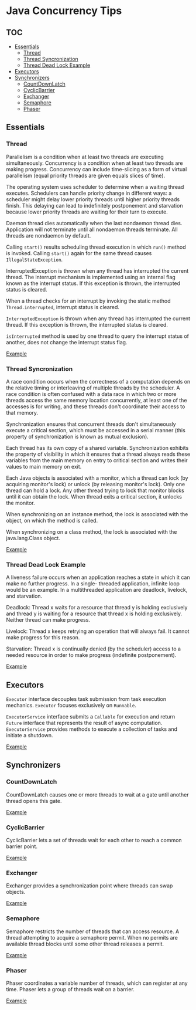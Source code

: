# Java Concurrency Tips

## TOC

* [Essentials](#essentials)
    * [Thread](#thread)
    * [Thread Syncronization](#thread-syncronization)
    * [Thread Dead Lock Example](#thread-dead-lock-example)
* [Executors](#executors)
* [Synchronizers](#synchronizers)
    * [CountDownLatch](#countdownlatch)
    * [CyclicBarrier](#cyclicbarrier)
    * [Exchanger](#exchanger)
    * [Semaphore](#semaphore)
    * [Phaser](#phaser)

## Essentials

### Thread

Parallelism is a condition when at least two threads are executing simultaneously.
Concurrency is a condition when at least two threads are making progress.
Concurrency can include time-slicing as a form of virtual parallelism (equal priority threads are given equals
slices of time).

The operating system uses scheduler to determine when a waiting thread executes.
Schedulers can handle priority change in different ways: a scheduler might delay lower priority threads until higher 
priority threads finish.
This delaying can lead to indefinitely postponement and starvation because lower priority threads are waiting
for their turn to execute.

Daemon thread dies automatically when the last nondaemon thread dies.
Application will not terminate until all nondaemon threads terminate.
All threads are nondaemon by default.

Calling `start()` results scheduling thread execution in which `run()` method is invoked.
Calling `start()` again for the same thread causes `IllegalStateException`.

InterruptedException is thrown when any thread has interrupted the current thread.
The interrupt mechanism is implemented using an internal flag known as the interrupt status.
If this exception is thrown, the interrupted status is cleared.

When a thread checks for an interrupt by invoking the static method `Thread.interrupted`, interrupt status is cleared.

`InterruptedException` is thrown when any thread has interrupted the current thread.
If this exception is thrown, the interrupted status is cleared.

`isInterrupted` method is used by one thread to query the interrupt status of another, does not change the interrupt 
status flag.

[Example](/src/sekury/concurrency/essentials/JavaThreadDemo.java)

### Thread Syncronization

A race condition occurs when the correctness of a computation depends on the relative timing or interleaving of
multiple threads by the scheduler. A race condition is often confused with a data race in which two or more
threads access the same memory location concurrently, at least one of the accesses is for writing, and these
threads don't coordinate their access to that memory.

Synchronization ensures that concurrent threads don't simultaneously execute a critical section, which must be
accessed in a serial manner (this property of synchronization is known as mutual exclusion).

Each thread has its own copy of a shared variable. Synchronization exhibits the property of visibility in which
it ensures that a thread always reads these variables from the main memory on entry to critical section and
writes their values to main memory on exit.

Each Java objects is associated with a monitor, which a thread can lock (by acquiring monitor's lock) or unlock
(by releasing monitor's lock). Only one thread can hold a lock. Any other thread trying to lock that monitor
blocks until it can obtain the lock. When thread exits a critical section, it unlocks the monitor.

When synchronizing on an instance method, the lock is associated with the object, on which the method is called.

When synchronizing on a class method, the lock is associated with the java.lang.Class object.

[Example](/src/sekury/concurrency/essentials/JavaThreadSyncDemo.java)

### Thread Dead Lock Example

A liveness failure occurs when an application reaches a state in which it can make no further progress. In a single-
threaded application, infinite loop would be an example. In a multithreaded application are deadlock, livelock, and
starvation.

Deadlock: Thread x waits for a resource that thread y is holding exclusively and thread y is waiting for a resource
that thread x is holding exclusively. Neither thread can make progress.

Livelock: Thread x keeps retrying an operation that will always fail. It cannot make progress for this reason.

Starvation: Thread x is continually denied (by the scheduler) access to a needed resource in order to make progress 
(indefinite postponement).

[Example](/src/sekury/concurrency/essentials/JavaThreadDeadlockDemo.java)

## Executors

`Executor` interface decouples task submission from task execution mechanics.
`Executor` focuses exclusively on `Runnable`.

`ExecutorService` interface submits a `Callable` for execution and return `Future` interface that represents the 
result of async computation. `ExecutorService` provides methods to execute a collection of tasks and initiate a 
shutdown.

[Example](/src/sekury/concurrency/executors/ExecutorDemo.java)

## Synchronizers

### CountDownLatch

CountDownLatch causes one or more threads to wait at a gate until another thread opens this gate. 

[Example](/src/sekury/concurrency/synchronizers/CountDownLatchDemo.java)

### CyclicBarrier

CyclicBarrier lets a set of threads wait for each other to reach a common barrier point.

[Example](/src/sekury/concurrency/synchronizers/CyclicBarrierDemo.java)

### Exchanger

Exchanger provides a synchronization point where threads can swap objects.

[Example](/src/sekury/concurrency/synchronizers/ExchangerDemo.java)

### Semaphore

Semaphore restricts the number of threads that can access resource.
A thread attempting to acquire a semaphore permit.
When no permits are available thread blocks until some other thread releases a permit.

[Example](/src/sekury/concurrency/synchronizers/SemaphoreDemo.java)

### Phaser

Phaser coordinates a variable number of threads, which can register at any time.
Phaser lets a group of threads wait on a barrier.

[Example](/src/sekury/concurrency/synchronizers/PhaserDemo.java)